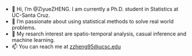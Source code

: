 - 👋 Hi, I’m @ZiyueZHENG. I am currently a Ph.D. student in Statistics at UC-Santa Cruz.
- 👀 I’m passionate about using statistical methods to solve real world problems.
- 🌱 My resarch interest are spatio-temporal analysis, casual inference and machine learning.
- 📫 You can reach me at zzheng95@ucsc.edu

<!---
ZiyueZHENG/ZiyueZHENG is a ✨ special ✨ repository because its `README.md` (this file) appears on your GitHub profile.
You can click the Preview link to take a look at your changes.
--->
